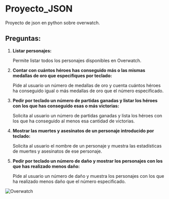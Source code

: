 # Proyecto_JSON 
Proyecto de json en python sobre overwatch.

## Preguntas:

1. **Listar personajes:** 
   
   Permite listar todos los personajes disponibles en Overwatch.

2. **Contar con cuántos héroes has conseguido más o las mismas medallas de oro que especifiques por teclado:**
   
   Pide al usuario un número de medallas de oro y cuenta cuántos héroes ha conseguido igual o más medallas de oro que el número especificado.

3. **Pedir por teclado un número de partidas ganadas y listar los héroes con los que has conseguido esas o más victorias:**
   
   Solicita al usuario un número de partidas ganadas y lista los héroes con los que ha conseguido al menos esa cantidad de victorias.

4. **Mostrar las muertes y asesinatos de un personaje introducido por teclado:**
   
   Solicita al usuario el nombre de un personaje y muestra las estadísticas de muertes y asesinatos de ese personaje.

5. **Pedir por teclado un número de daño y mostrar los personajes con los que has realizado menos daño:**
   
   Pide al usuario un número de daño y muestra los personajes con los que ha realizado menos daño que el número especificado.

![Overwatch](https://cdn.akamai.steamstatic.com/steam/apps/2443732/ss_ab81719b158b0c4c82725c827182de85751024f8.1920x1080.jpg?t=1697128925)

